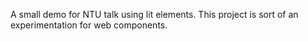 A small demo for NTU talk using lit elements. This project is sort of an experimentation for web components.
